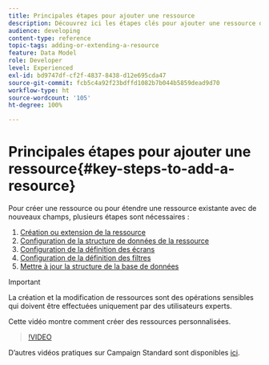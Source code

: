 ```yaml
---
title: Principales étapes pour ajouter une ressource
description: Découvrez ici les étapes clés pour ajouter une ressource dans le modèle de données Adobe Campaign.
audience: developing
content-type: reference
topic-tags: adding-or-extending-a-resource
feature: Data Model
role: Developer
level: Experienced
exl-id: bd9747df-cf2f-4837-8438-d12e695cda47
source-git-commit: fcb5c4a92f23bdffd1082b7b044b5859dead9d70
workflow-type: ht
source-wordcount: '105'
ht-degree: 100%

---
```


# Principales étapes pour ajouter une ressource{#key-steps-to-add-a-resource}

Pour créer une ressource ou pour étendre une ressource existante avec de nouveaux champs, plusieurs étapes sont nécessaires :

1. [Création ou extension de la ressource](../../developing/using/creating-or-extending-the-resource.md)
1. [Configuration de la structure de données de la ressource](../../developing/using/configuring-the-resource-s-data-structure.md)
1. [Configuration de la définition des écrans](../../developing/using/configuring-the-screen-definition.md)
1. [Configuration de la définition des filtres](../../developing/using/configuring-filter-definition.md)
1. [Mettre à jour la structure de la base de données](../../developing/using/updating-the-database-structure.md)

>[!IMPORTANT]
>
>La création et la modification de ressources sont des opérations sensibles qui doivent être effectuées uniquement par des utilisateurs experts.

Cette vidéo montre comment créer des ressources personnalisées.

>[!VIDEO](https://video.tv.adobe.com/v/27715?quality=9&captions=eng)

D’autres vidéos pratiques sur Campaign Standard sont disponibles [ici](https://experienceleague.adobe.com/docs/campaign-standard-learn/tutorials/overview.html?lang=fr).
